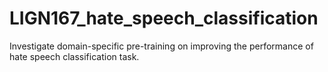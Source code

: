 # LIGN167_hate_speech_classification
Investigate domain-specific pre-training on improving the performance of hate speech classification task.
